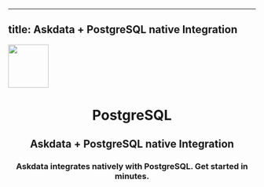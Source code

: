 
  ---
  title: Askdata + PostgreSQL native Integration
  ---

<img class="dataset_icon mx-auto d-block mb-4" width="82" height="88" src="https://chart.askdata.com/datasets/icons/postgres-sql.png" alt="">
<h1 class="dataset_title" style="text-align: center;">PostgreSQL</h1>
<h2 class="dataset_subtitle" style="text-align: center;">Askdata + PostgreSQL native Integration</h2> 
<h3 class="dataset_description" style="text-align: center;">Askdata integrates natively with  PostgreSQL. Get started in minutes.</h3> 

  
